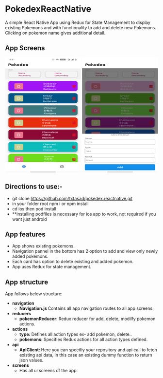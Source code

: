 # PokedexReactNative

A simple React Native App using Redux for State Management to display existing Pokemons and with functionality to add and delete new Pokemons. Clicking on pokemon name gives additional detail.

## App Screens
<p align="center">
    <img src="/media/screen1.jpg" width="250" height="380">
    <img src="/media/screen2.jpg" width="250" height="380">
</p>

## Directions to use:-
* git clone https://github.com/txtasad/pokedex.reactnative.git
*  in your folder root npm i or npm install
* cd ios then pod install
* **installing podfiles is necessary for ios app to work, not required if you want just android 


## App features
* App shows existing pokemons.
* Navigation pannel in the bottom has 2 option to add and view only newly added pokemons.
* Each card has option to delete existing and added pokemon.
* App uses Redux for state management.
 

## App structure
App follows below structure:
* <b>navigation</b>
    * <b> Navigation.js </b> Contains all app navigation routes to all app screens.
* <b>reducers</b>
    * <b>pokemonReducer: </b> Redux reducer for add, delete, modilfy pokemon actions.
* <b>actions</b>
    * <b>type: </b> Defines all action types ex- add pokemon, delete..
    * <b>pokemons: </b> Specifies Redux actions for all action types defined.
* <b>api</b>
    * <b>ApiClient: </b> Here you can specifiy your repository and api call to fetch existing api data, in this case an existing dummy function to return json values.
* <b>screens</b>
    * Has all ui screens of the app.


